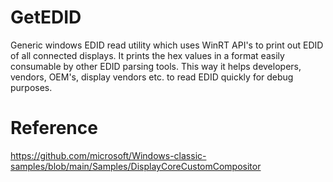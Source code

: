 # GetEDID
Generic windows EDID read utility which uses WinRT API's to print out EDID of all connected displays. It prints the hex values in a format easily consumable by other EDID parsing tools. This way it helps developers, vendors, OEM's, display vendors etc. to read EDID quickly for debug purposes.

# Reference
https://github.com/microsoft/Windows-classic-samples/blob/main/Samples/DisplayCoreCustomCompositor
